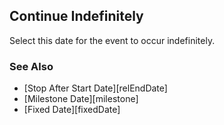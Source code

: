 ## Continue Indefinitely

Select this date for the event to occur indefinitely.

### See Also

* [Stop After Start Date][relEndDate]
* [Milestone Date][milestone]
* [Fixed Date][fixedDate]

